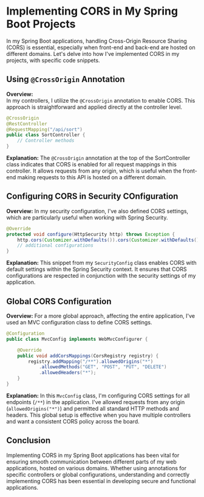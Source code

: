 # Implementing CORS in My Spring Boot Projects

In my Spring Boot applications, handling Cross-Origin Resource Sharing (CORS) is essential, especially when front-end and back-end are hosted on different domains. Let's delve into how I've implemented CORS in my projects, with specific code snippets.

## Using `@CrossOrigin` Annotation

**Overview:**  
In my controllers, I utilize the `@CrossOrigin` annotation to enable CORS. This approach is straightforward and applied directly at the controller level.

```java
@CrossOrigin
@RestController 
@RequestMapping("/api/sort")
public class SortController {
    // Controller methods
}
```

**Explanation:**
The `@CrossOrigin` annotation at the top of the SortController class indicates that CORS is enabled for all request mappings in this controller. It allows requests from any origin, which is useful when the front-end making requests to this API is hosted on a different domain.

## Configuring CORS in Security COnfiguration

**Overview:**
In my security configuration, I've also defined CORS settings, which are particularly useful when working with Spring Security.

```java
@Override
protected void configure(HttpSecurity http) throws Exception {
    http.cors(Customizer.withDefaults()).cors(Customizer.withDefaults()).headers(headers -> headers
    // additional configurations
}
```

**Explanation:**
This snippet from my `SecurityConfig` class enables CORS with default settings within the Spring Security context. It ensures that CORS configurations are respected in conjunction with the security settings of my application.

## Global CORS Configuration

**Overview:**
For a more global approach, affecting the entire application, I've used an MVC configuration class to define CORS settings.

```java
@Configuration
public class MvcConfig implements WebMvcConfigurer {

    @Override
    public void addCorsMappings(CorsRegistry registry) {
        registry.addMapping("/**").allowedOrigins("*") 
            .allowedMethods("GET", "POST", "PUT", "DELETE")
            .allowedHeaders("*");
    }
}
```

**Explanation:**
In this `MvcConfig` class, I'm configuring CORS settings for all endpoints (`/**`) in the application. I've allowed requests from any origin (`allowedOrigins("*")`) and permitted all standard HTTP methods and headers. This global setup is effective when you have multiple controllers and want a consistent CORS policy across the board.

## Conclusion

Implementing CORS in my Spring Boot applications has been vital for ensuring smooth communication between different parts of my web applications, hosted on various domains. Whether using annotations for specific controllers or global configurations, understanding and correctly implementing CORS has been essential in developing secure and functional applications.